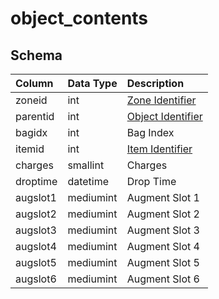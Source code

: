 # object_contents

## Schema
| Column | Data Type | Description |
| :--- | :--- | :--- |
| zoneid | int | [Zone Identifier](../../../../server/zones/zone-list) |
| parentid | int | [Object Identifier](object.md) |
| bagidx | int | Bag Index |
| itemid | int | [Item Identifier](../../schema/items/items.md) |
| charges | smallint | Charges |
| droptime | datetime | Drop Time |
| augslot1 | mediumint | Augment Slot 1 |
| augslot2 | mediumint | Augment Slot 2 |
| augslot3 | mediumint | Augment Slot 3 |
| augslot4 | mediumint | Augment Slot 4 |
| augslot5 | mediumint | Augment Slot 5 |
| augslot6 | mediumint | Augment Slot 6 |

